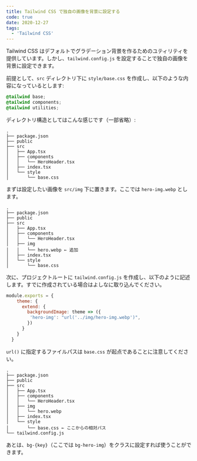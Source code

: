 ```yaml
---
title: Tailwind CSS で独自の画像を背景に設定する
code: true
date: 2020-12-27
tags:
  - 'Tailwind CSS'
---
```


Tailwind CSS はデフォルトでグラデーション背景を作るためのユティリティを提供しています。しかし、`tailwind.config.js` を設定することで独自の画像を背景に設定できます。

前提として、`src` ディレクトリ下に `style/base.css` を作成し、以下のような内容になっているとします:

```css
@tailwind base;
@tailwind components;
@tailwind utilities;
```

ディレクトリ構造としてはこんな感じです（一部省略）:

```text
.
├── package.json
├── public
├── src
│   ├── App.tsx
│   ├── components
│   │   └── HeroHeader.tsx
│   ├── index.tsx
│   └── style
│       └── base.css
```

まずは設定したい画像を `src/img` 下に置きます。ここでは `hero-img.webp` とします。

```text
.
├── package.json
├── public
├── src
│   ├── App.tsx
│   ├── components
│   │   └── HeroHeader.tsx
│   ├── img
│   │   └── hero.webp ← 追加
│   ├── index.tsx
│   └── style
│       └── base.css
```

次に、プロジェクトルートに `tailwind.config.js` を作成し、以下のように記述します。すでに作成されている場合はよしなに取り込んでください。

```js
module.exports = {
    theme: {
      extend: {
        backgroundImage: theme => ({
         'hero-img': "url('../img/hero-img.webp')",
        })
      }
    }
  }
```

`url()` に指定するファイルパスは `base.css` が起点であることに注意してください。

```text
.
├── package.json
├── public
├── src
│   ├── App.tsx
│   ├── components
│   │   └── HeroHeader.tsx
│   ├── img
│   │   └── hero.webp
│   ├── index.tsx
│   └── style
│       └── base.css ← ここからの相対パス
└── tailwind.config.js
```

あとは、`bg-{key}`（ここでは `bg-hero-img`）をクラスに設定すれば使うことができます。
